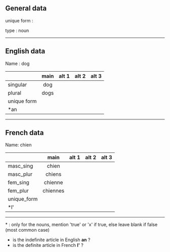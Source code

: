 ## General data

unique form :

type : noun

---

## English data

Name : dog

|             | main | alt 1 | alt 2 | alt 3 |
| :---------- | :--: | :---: | :---: | ----- |
| singular    | dog  |       |       |       |
| plural      | dogs |       |       |       |
| unique form |      |       |       |       |
| \*an        |      |       |       |       |

---

## French data

Name: chien

|             |   main   | alt 1 | alt 2 | alt 3 |
| :---------- | :------: | :---: | :---: | :---: |
| masc_sing   |  chien   |       |       |       |
| masc_plur   |  chiens  |       |       |       |
| fem_sing    | chienne  |       |       |       |
| fem_plur    | chiennes |       |       |       |
| unique_form |          |       |       |       |
| \*l'        |          |       |       |       |

---

\* : only for the nouns, mention 'true' or 'x' if true, else leave blank if false (most common case)

- is the indefinite article in English **an** ?
- is the definite article in French **l'** ?
